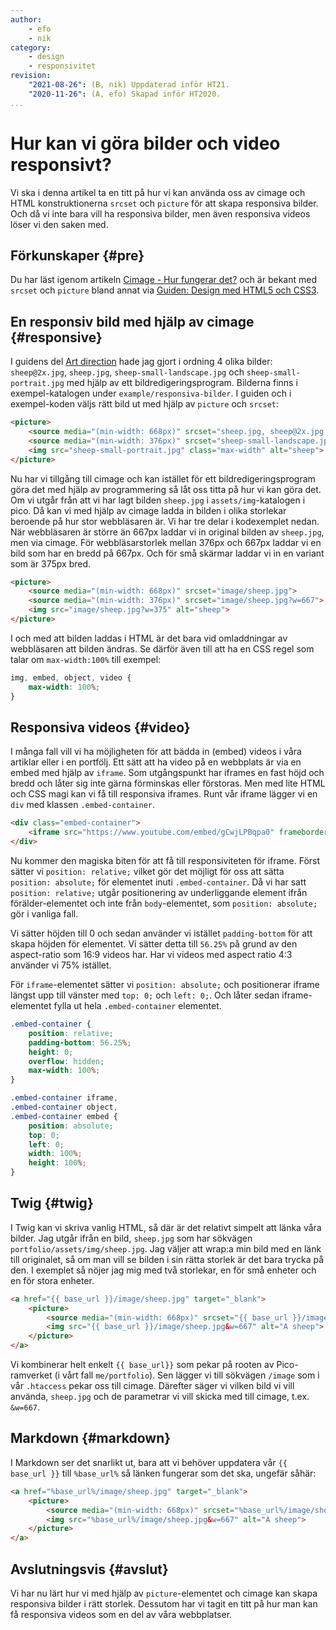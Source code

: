 ```yaml
---
author:
    - efo
    - nik
category:
    - design
    - responsivitet
revision:
    "2021-08-26": (B, nik) Uppdaterad inför HT21.
    "2020-11-26": (A, efo) Skapad inför HT2020.
...
```

Hur kan vi göra bilder och video responsivt?
==================================

Vi ska i denna artikel ta en titt på hur vi kan använda oss av cimage och HTML konstruktionerna `srcset` och `picture` för att skapa responsiva bilder. Och då vi inte bara vill ha responsiva bilder, men även responsiva videos löser vi den saken med.



<!--more-->



Förkunskaper {#pre}
--------------------------------------

Du har läst igenom artikeln [Cimage - Hur fungerar det?](kunskap/cimage-hur-fungerar-det) och är bekant med `srcset` och `picture` bland annat via [Guiden: Design med HTML5 och CSS3](guide/design-med-html5-och-css3/olika-bilder-for-olika-enheter).



En responsiv bild med hjälp av cimage {#responsive}
--------------------------------------

I guidens del [Art direction](guide/design-med-html5-och-css3/art-direction) hade jag gjort i ordning 4 olika bilder: `sheep@2x.jpg`, `sheep.jpg`, `sheep-small-landscape.jpg` och `sheep-small-portrait.jpg` med hjälp av ett bildredigeringsprogram. Bilderna finns i exempel-katalogen under `example/responsiva-bilder`. I guiden och i exempel-koden väljs rätt bild ut med hjälp av `picture` och `srcset`:

```html
<picture>
    <source media="(min-width: 668px)" srcset="sheep.jpg, sheep@2x.jpg 2x">
    <source media="(min-width: 376px)" srcset="sheep-small-landscape.jpg">
    <img src="sheep-small-portrait.jpg" class="max-width" alt="sheep">
</picture>
```

Nu har vi tillgång till cimage och kan istället för ett bildredigeringsprogram göra det med hjälp av programmering så låt oss titta på hur vi kan göra det. Om vi utgår från att vi har lagt bilden `sheep.jpg` i `assets/img`-katalogen i pico. Då kan vi med hjälp av cimage ladda in bilden i olika storlekar beroende på hur stor webbläsaren är. Vi har tre delar i kodexemplet nedan. När webbläsaren är större än 667px laddar vi in original bilden av `sheep.jpg`, men via cimage. För webbläsarstorlek mellan 376px och 667px laddar vi en bild som har en bredd på 667px. Och för små skärmar laddar vi in en variant som är 375px bred.

```html
<picture>
    <source media="(min-width: 668px)" srcset="image/sheep.jpg">
    <source media="(min-width: 376px)" srcset="image/sheep.jpg?w=667">
    <img src="image/sheep.jpg?w=375" alt="sheep">
</picture>
```

I och med att bilden laddas i HTML är det bara vid omladdningar av webbläsaren att bilden ändras. Se därför även till att ha en CSS regel som talar om `max-width:100%` till exempel:

```css
img, embed, object, video {
    max-width: 100%;
}
```



Responsiva videos {#video}
--------------------------------------

I många fall vill vi ha möjligheten för att bädda in (embed) videos i våra artiklar eller i en portfölj. Ett sätt att ha video på en webbplats är via en embed med hjälp av `iframe`. Som utgångspunkt har iframes en fast höjd och bredd och låter sig inte gärna förminskas eller förstoras. Men med lite HTML och CSS magi kan vi få till responsiva iframes. Runt vår iframe lägger vi en `div` med klassen `.embed-container`.

```html
<div class="embed-container">
    <iframe src="https://www.youtube.com/embed/gCwjLPBqpa0" frameborder="0" allowfullscreen></iframe>
</div>
```

Nu kommer den magiska biten för att få till responsiviteten för iframe. Först sätter vi `position: relative;` vilket gör det möjligt för oss att sätta `position: absolute;` för elementet inuti `.embed-container`. Då vi har satt `position: relative;` utgår positionering av underliggande element ifrån förälder-elementet och inte från `body`-elementet, som `position: absolute;` gör i vanliga fall.

Vi sätter höjden till 0 och sedan använder vi istället `padding-bottom` för att skapa höjden för elementet. Vi sätter detta till `56.25%` på grund av den aspect-ratio som 16:9 videos har. Har vi videos med aspect ratio 4:3 använder vi 75% istället.

För `iframe`-elementet sätter vi `position: absolute;` och positionerar iframe längst upp till vänster med `top: 0;` och `left: 0;`. Och låter sedan iframe-elementet fylla ut hela `.embed-container` elementet.

```css
.embed-container {
    position: relative;
    padding-bottom: 56.25%;
    height: 0;
    overflow: hidden;
    max-width: 100%;
}

.embed-container iframe,
.embed-container object,
.embed-container embed {
    position: absolute;
    top: 0;
    left: 0;
    width: 100%;
    height: 100%;
}
```



Twig {#twig}
-------------------------------------

I Twig kan vi skriva vanlig HTML, så där är det relativt simpelt att länka våra bilder. Jag utgår ifrån en bild, `sheep.jpg` som har sökvägen `portfolio/assets/img/sheep.jpg`. Jag väljer att wrap:a min bild med en länk till originalet, så om man vill se bilden i sin rätta storlek är det bara trycka på den. I exemplet så nöjer jag mig med två storlekar, en för små enheter och en för stora enheter.

```html
<a href="{{ base_url }}/image/sheep.jpg" target="_blank">
    <picture>
        <source media="(min-width: 668px)" srcset="{{ base_url }}/image/sheep.jpg">
        <img src="{{ base_url }}/image/sheep.jpg&w=667" alt="A sheep">
    </picture>
</a>
```

Vi kombinerar helt enkelt `{{ base_url}}` som pekar på rooten av Pico-ramverket (i vårt fall `me/portfolio`). Sen lägger vi till sökvägen `/image` som i vår `.htaccess` pekar oss till cimage. Därefter säger vi vilken bild vi vill använda, `sheep.jpg` och de parametrar vi vill skicka med till cimage, t.ex. `&w=667`.



Markdown {#markdown}
-------------------------------------

I Markdown ser det snarlikt ut, bara att vi behöver uppdatera vår `{{ base_url }}` till `%base_url%` så länken fungerar som det ska, ungefär såhär:

```html
<a href="%base_url%/image/sheep.jpg" target="_blank">
    <picture>
        <source media="(min-width: 668px)" srcset="%base_url%/image/sheep.jpg">
        <img src="%base_url%/image/sheep.jpg&w=667" alt="A sheep">
    </picture>
</a>
```



Avslutningsvis {#avslut}
--------------------------------------

Vi har nu lärt hur vi med hjälp av `picture`-elementet och cimage kan skapa responsiva bilder i rätt storlek. Dessutom har vi tagit en titt på hur man kan få responsiva videos som en del av våra webbplatser.
